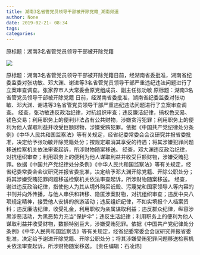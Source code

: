 ```yaml
---
title: 湖南3名省管党员领导干部被开除党籍_湖南频道
author: None
date: 2019-02-21- 08:34
tags: 
categories: 
---
```

原标题：湖南3名省管党员领导干部被开除党籍
<!-- more -->
                
<img align="center" border="0" src="http://p2.ifengimg.com/a/2016/0810/204c433878d5cf9size1_w16_h16.png" />
                
            
原标题：湖南3名省管党员领导干部被开除党籍日前，经湖南省委批准，湖南省纪委监委对张功敏、邓大渊、谢进等3名省管党员领导干部严重违纪违法问题进行了立案审查调查。张家界市人大常委会原党组成员、副主任张功敏
原标题：湖南3名省管党员领导干部被开除党籍
日前，经湖南省委批准，湖南省纪委监委对张功敏、邓大渊、谢进等3名省管党员领导干部严重违纪违法问题进行了立案审查调查。
经查，张功敏违反政治纪律，对抗组织审查；违反廉洁纪律，搞权色交易、钱色交易；利用职务上的便利非法占有公共财物，涉嫌贪污犯罪；利用职务上的便利为他人谋取利益并收受巨额财物，涉嫌受贿犯罪。依据《中国共产党纪律处分条例》《中华人民共和国监察法》等有关规定，经省纪委常委会会议研究并报省委批准，决定给予张功敏开除党籍处分；按规定取消其享受的待遇；将其涉嫌犯罪问题移送检察机关依法审查起诉，所涉财物随案移送。
经查，邓大渊违反政治纪律，对抗组织审查；利用职务上的便利为他人谋取利益并收受巨额财物，涉嫌受贿犯罪。依据《中国共产党纪律处分条例》《中华人民共和国监察法》等有关规定，经省纪委常委会会议研究并报省委批准，决定给予邓大渊开除党籍、开除公职处分；将其涉嫌受贿犯罪问题移送检察机关依法审查起诉，所涉财物随案移送。
经查，谢进违反政治纪律，指使他人为其从境外购买诋毁、污蔑党和国家领导人等内容的书刊并向外传播，与他人串供和转移、隐匿涉案财物，对抗组织审查；违反中央八项规定精神，接受他人安排的旅游活动；违反组织纪律，不如实填报个人档案资料；违反廉洁纪律，收受礼金，利用职权为亲属谋取利益；违反群众纪律，纵容涉黑涉恶活动，为黑恶势力充当“保护伞”；违反生活纪律；利用职务上的便利为他人谋取利益并收受财物，数额特别巨大，涉嫌受贿犯罪。依据《中国共产党纪律处分条例》《中华人民共和国监察法》等有关规定，经省纪委常委会会议研究并报省委批准，决定给予谢进开除党籍、开除公职处分；将其涉嫌受贿犯罪问题移送检察机关依法审查起诉，所涉财物随案移送。
[责任编辑：石凌炜]
            
